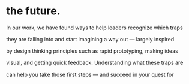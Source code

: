 # the future.

In our work, we have found ways to help leaders recognize which traps

they are falling into and start imagining a way out — largely inspired

by design thinking principles such as rapid prototyping, making ideas

visual, and getting quick feedback. Understanding what these traps are

can help you take those ﬁrst steps — and succeed in your quest for